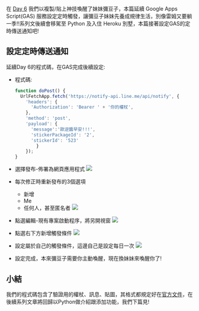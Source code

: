 在 [Day 6](https://ithelp.ithome.com.tw/articles/10233841) 我們以複製/貼上神技喚醒了妹妹彌豆子，本篇延續 Google Apps Script(GAS) 服務設定定時觸發，讓彌豆子妹妹先養成規律生活，別像雷姆又要躺一季!!系列文後續會移駕至 Python 及入住 Heroku 別墅，本篇接著設定GAS的定時傳送通知吧!

## 設定定時傳送通知
延續Day 6的程式碼，在GAS完成後續設定:
- 程式碼:
    ```javascript
    function doPost() {
      UrlFetchApp.fetch('https://notify-api.line.me/api/notify', {
        'headers': {
          'Authorization': 'Bearer ' + '你的權杖',
        },
        'method': 'post',
        'payload': {
          'message':'歐逆醬早安!!!',
          'stickerPackageId': '2',
          'stickerId': '523'
            }
        });
    }
    ```
- 選擇發布-佈署為網頁應用程式
  ![](https://i.imgur.com/ZHwVQKD.png)
- 每次修正時重新發布的3個選項
    - 新增
    - Me
    - 任何人，甚至匿名者
    ![](https://i.imgur.com/UcGDSVT.png)
- 點選編輯-現有專案啟動程序，將另開視窗
  ![](https://i.imgur.com/qwlXJDc.png)
- 點選右下方新增觸發條件
  ![](https://i.imgur.com/ZvHopUy.png)


- 設定屬於自己的觸發條件，這邊自己是設定每日一次
  ![](https://i.imgur.com/pK4U9G4.png)

- 設定完成，本來彌豆子需要你主動喚醒，現在換妹妹來喚醒你了!

## 小結
我們的程式碼包含了驗證用的權杖、訊息、貼圖，其格式都規定好在[官方文件](https://notify-bot.line.me/zh_TW/)，在後續系列文章將回歸以Python做介紹跟添加功能，我們下篇見!
